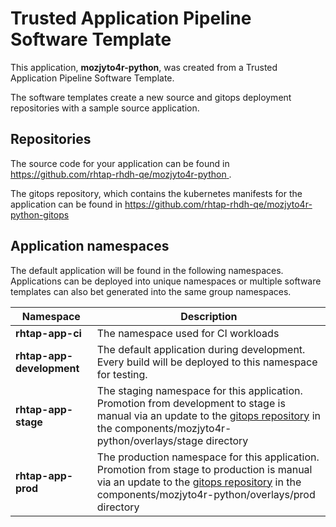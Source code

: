 # Trusted Application Pipeline Software Template

This application, **mozjyto4r-python**, was created from a Trusted Application Pipeline Software Template.

The software templates create a new source and gitops deployment repositories with a sample source application. 

## Repositories

The source code for your application can be found in [https://github.com/rhtap-rhdh-qe/mozjyto4r-python ](https://github.com/rhtap-rhdh-qe/mozjyto4r-python ).
 
The gitops repository, which contains the kubernetes manifests for the application can be found in 
[https://github.com/rhtap-rhdh-qe/mozjyto4r-python-gitops ](https://github.com/rhtap-rhdh-qe/mozjyto4r-python-gitops ) 

## Application namespaces 

The default application will be found in the following namespaces. Applications can be deployed into unique namespaces or multiple software templates can also bet generated into the same group namespaces.  

|  Namespace   |  Description   |  
| -------- | -------- |
| **rhtap-app-ci** | The namespace used for CI workloads |
| **rhtap-app-development** | The default application during development. Every build will be deployed to this namespace for testing. |
| **rhtap-app-stage** | The staging namespace for this application. Promotion from development to stage is manual via an update to the [gitops repository](https://github.com/rhtap-rhdh-qe/mozjyto4r-python-gitops ) in the components/mozjyto4r-python/overlays/stage directory |
| **rhtap-app-prod** | The production namespace for this application. Promotion from stage to production is manual via an update to the [gitops repository](https://github.com/rhtap-rhdh-qe/mozjyto4r-python-gitops ) in the components/mozjyto4r-python/overlays/prod directory |
